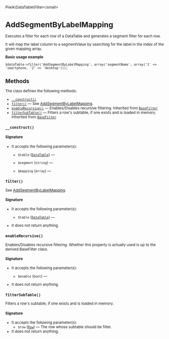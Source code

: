 <small>Piwik\DataTable\Filter\</small>

AddSegmentByLabelMapping
========================

Executes a filter for each row of a DataTable and generates a segment filter for each row.

It will map the label column to a segmentValue by searching for the label in the index of the given
mapping array.

**Basic usage example**

    $dataTable->filter('AddSegmentByLabelMapping', array('segmentName', array('1' => 'smartphone, '2' => 'desktop')));

Methods
-------

The class defines the following methods:

- [`__construct()`](#__construct)
- [`filter()`](#filter) &mdash; See [AddSegmentByLabelMapping](/api-reference/Piwik/DataTable/Filter/AddSegmentByLabelMapping).
- [`enableRecursive()`](#enablerecursive) &mdash; Enables/Disables recursive filtering. Inherited from [`BaseFilter`](../../../Piwik/DataTable/BaseFilter.md)
- [`filterSubTable()`](#filtersubtable) &mdash; Filters a row's subtable, if one exists and is loaded in memory. Inherited from [`BaseFilter`](../../../Piwik/DataTable/BaseFilter.md)

<a name="__construct" id="__construct"></a>
<a name="__construct" id="__construct"></a>
### `__construct()`

#### Signature

-  It accepts the following parameter(s):
    - `$table` ([`DataTable`](../../../Piwik/DataTable.md)) &mdash;
      
    - `$segment` (`string`) &mdash;
      
    - `$mapping` (`array`) &mdash;
      

<a name="filter" id="filter"></a>
<a name="filter" id="filter"></a>
### `filter()`

See [AddSegmentByLabelMapping](/api-reference/Piwik/DataTable/Filter/AddSegmentByLabelMapping).

#### Signature

-  It accepts the following parameter(s):
    - `$table` ([`DataTable`](../../../Piwik/DataTable.md)) &mdash;
      
- It does not return anything.

<a name="enablerecursive" id="enablerecursive"></a>
<a name="enableRecursive" id="enableRecursive"></a>
### `enableRecursive()`

Enables/Disables recursive filtering. Whether this property is actually used
is up to the derived BaseFilter class.

#### Signature

-  It accepts the following parameter(s):
    - `$enable` (`bool`) &mdash;
      
- It does not return anything.

<a name="filtersubtable" id="filtersubtable"></a>
<a name="filterSubTable" id="filterSubTable"></a>
### `filterSubTable()`

Filters a row's subtable, if one exists and is loaded in memory.

#### Signature

-  It accepts the following parameter(s):
    - `$row` ([`Row`](../../../Piwik/DataTable/Row.md)) &mdash;
       The row whose subtable should be filter.
- It does not return anything.


